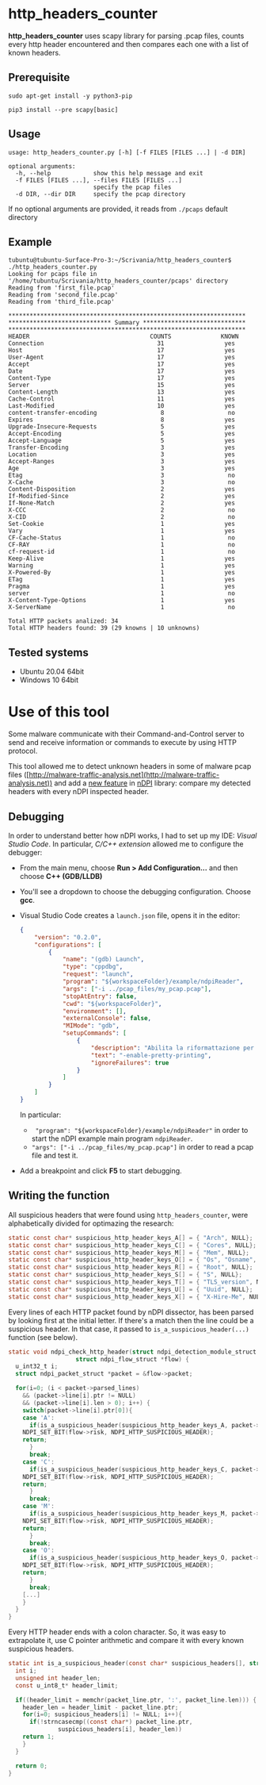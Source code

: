 # http_headers_counter

__http_headers_counter__ uses scapy library for parsing .pcap files, counts every http header encountered and then compares each one with a list of known headers.

## Prerequisite
`sudo apt-get install -y python3-pip`

`pip3 install --pre scapy[basic]`

## Usage
```
usage: http_headers_counter.py [-h] [-f FILES [FILES ...] | -d DIR]

optional arguments:
  -h, --help            show this help message and exit
  -f FILES [FILES ...], --files FILES [FILES ...]
                        specify the pcap files
  -d DIR, --dir DIR     specify the pcap directory
```
If no optional arguments are provided, it reads from `./pcaps` default directory

## Example
```
tubuntu@tubuntu-Surface-Pro-3:~/Scrivania/http_headers_counter$ ./http_headers_counter.py 
Looking for pcaps file in '/home/tubuntu/Scrivania/http_headers_counter/pcaps' directory
Reading from 'first_file.pcap'
Reading from 'second_file.pcap'
Reading from 'third_file.pcap'

*******************************************************************
***************************** Summary *****************************
*******************************************************************
HEADER                                  COUNTS              KNOWN
Connection                                31                 yes
Host                                      17                 yes
User-Agent                                17                 yes
Accept                                    17                 yes
Date                                      17                 yes
Content-Type                              17                 yes
Server                                    15                 yes
Content-Length                            13                 yes
Cache-Control                             11                 yes
Last-Modified                             10                 yes
content-transfer-encoding                  8                  no
Expires                                    8                 yes
Upgrade-Insecure-Requests                  5                 yes
Accept-Encoding                            5                 yes
Accept-Language                            5                 yes
Transfer-Encoding                          3                 yes
Location                                   3                 yes
Accept-Ranges                              3                 yes
Age                                        3                 yes
Etag                                       3                  no
X-Cache                                    3                  no
Content-Disposition                        2                 yes
If-Modified-Since                          2                 yes
If-None-Match                              2                 yes
X-CCC                                      2                  no
X-CID                                      2                  no
Set-Cookie                                 1                 yes
Vary                                       1                 yes
CF-Cache-Status                            1                  no
CF-RAY                                     1                  no
cf-request-id                              1                  no
Keep-Alive                                 1                 yes
Warning                                    1                 yes
X-Powered-By                               1                 yes
ETag                                       1                 yes
Pragma                                     1                 yes
server                                     1                  no
X-Content-Type-Options                     1                 yes
X-ServerName                               1                  no

Total HTTP packets analized: 34
Total HTTP headers found: 39 (29 knowns | 10 unknowns)

```

## Tested systems
- Ubuntu 20.04 64bit
- Windows 10 64bit



# Use of this tool

Some malware communicate with their Command-and-Control server to send and receive information or commands to execute by using HTTP protocol.

This tool allowed me to detect unknown headers in some of malware pcap files ([http://malware-traffic-analysis.net](http://malware-traffic-analysis.net)) and add a [new feature](https://github.com/ntop/nDPI/commit/db5cd92fe11d132a679c1970fb4f2d9a71a95390#diff-27c94f3231eaeb6e7d43085c1b4a87b3) in [nDPI](https://github.com/ntop/nDPI) library: compare my detected headers with every nDPI inspected header.

## Debugging

In order to understand better how nDPI works, I had to set up my IDE: *Visual Studio Code*. In particular, *C/C++ extension* allowed me to configure the debugger: 

-  From the main menu, choose **Run > Add Configuration...** and then choose **C++ (GDB/LLDB)**

- You'll see a dropdown to choose the debugging configuration. Choose **gcc**.

- Visual Studio Code creates a `launch.json` file, opens it in the editor:

  ```json
  {
      "version": "0.2.0",
      "configurations": [
          {
              "name": "(gdb) Launch",
              "type": "cppdbg",
              "request": "launch",
              "program": "${workspaceFolder}/example/ndpiReader",
              "args": ["-i ../pcap_files/my_pcap.pcap"],
              "stopAtEntry": false,
              "cwd": "${workspaceFolder}",
              "environment": [],
              "externalConsole": false,
              "MIMode": "gdb",
              "setupCommands": [
                  {
                      "description": "Abilita la riformattazione per gdb",
                      "text": "-enable-pretty-printing",
                      "ignoreFailures": true
                  }
              ]
          }
      ]
  }
  ```

  In particular:

  - ` "program": "${workspaceFolder}/example/ndpiReader"`  in order to start the nDPI example main program `ndpiReader`.
  - `"args": ["-i ../pcap_files/my_pcap.pcap"]` in order to read a pcap file and test it.

- Add a breakpoint and click **F5** to start debugging.



## Writing the function

All suspicious headers that were found using `http_headers_counter`, were alphabetically divided for optimazing the research:  

```c
static const char* suspicious_http_header_keys_A[] = { "Arch", NULL};
static const char* suspicious_http_header_keys_C[] = { "Cores", NULL};
static const char* suspicious_http_header_keys_M[] = { "Mem", NULL};
static const char* suspicious_http_header_keys_O[] = { "Os", "Osname", "Osversion", NULL};
static const char* suspicious_http_header_keys_R[] = { "Root", NULL};
static const char* suspicious_http_header_keys_S[] = { "S", NULL};
static const char* suspicious_http_header_keys_T[] = { "TLS_version", NULL};
static const char* suspicious_http_header_keys_U[] = { "Uuid", NULL};
static const char* suspicious_http_header_keys_X[] = { "X-Hire-Me", NULL};
```

Every lines of each HTTP packet found by nDPI dissector, has been parsed by looking first at the initial letter. If there's a match then the line could be a suspicious header. In that case, it passed to `is_a_suspicious_header(...)` function (see below).

```c
static void ndpi_check_http_header(struct ndpi_detection_module_struct *ndpi_struct,
				   struct ndpi_flow_struct *flow) {
  u_int32_t i;
  struct ndpi_packet_struct *packet = &flow->packet;

  for(i=0; (i < packet->parsed_lines)
	&& (packet->line[i].ptr != NULL)
	&& (packet->line[i].len > 0); i++) {
    switch(packet->line[i].ptr[0]){
    case 'A':
      if(is_a_suspicious_header(suspicious_http_header_keys_A, packet->line[i])) {
	NDPI_SET_BIT(flow->risk, NDPI_HTTP_SUSPICIOUS_HEADER);
	return;
      }
      break;
    case 'C':
      if(is_a_suspicious_header(suspicious_http_header_keys_C, packet->line[i])) {
	NDPI_SET_BIT(flow->risk, NDPI_HTTP_SUSPICIOUS_HEADER);
	return;
      }
      break;
    case 'M':
      if(is_a_suspicious_header(suspicious_http_header_keys_M, packet->line[i])) {
	NDPI_SET_BIT(flow->risk, NDPI_HTTP_SUSPICIOUS_HEADER);
	return;
      }
      break;
    case 'O':
      if(is_a_suspicious_header(suspicious_http_header_keys_O, packet->line[i])) {
	NDPI_SET_BIT(flow->risk, NDPI_HTTP_SUSPICIOUS_HEADER);
	return;
      }
      break;
    [...]
    }
  }
}
```

Every HTTP header ends with a colon character. So, it was easy to extrapolate it, use C pointer arithmetic and compare it with every known suspicious headers.

```c
static int is_a_suspicious_header(const char* suspicious_headers[], struct ndpi_int_one_line_struct packet_line){
  int i;
  unsigned int header_len;
  const u_int8_t* header_limit;

  if((header_limit = memchr(packet_line.ptr, ':', packet_line.len))) {
    header_len = header_limit - packet_line.ptr;
    for(i=0; suspicious_headers[i] != NULL; i++){
      if(!strncasecmp((const char*) packet_line.ptr,
		      suspicious_headers[i], header_len))
	return 1;
    }
  }

  return 0;
}
```

